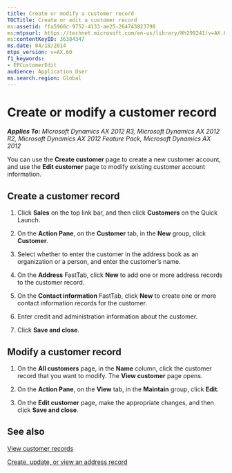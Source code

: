 ```yaml
---
title: Create or modify a customer record
TOCTitle: Create or edit a customer record
ms:assetid: ffa5960c-9752-4133-ae25-264743823798
ms:mtpsurl: https://technet.microsoft.com/en-us/library/Hh299241(v=AX.60)
ms:contentKeyID: 36384347
ms.date: 04/18/2014
mtps_version: v=AX.60
f1_keywords:
- EPCustomerEdit
audience: Application User
ms.search.region: Global
---
```


# Create or modify a customer record 


_**Applies To:** Microsoft Dynamics AX 2012 R3, Microsoft Dynamics AX 2012 R2, Microsoft Dynamics AX 2012 Feature Pack, Microsoft Dynamics AX 2012_

You can use the **Create customer** page to create a new customer account, and use the **Edit customer** page to modify existing customer account information.

## Create a customer record

1.  Click **Sales** on the top link bar, and then click **Customers** on the Quick Launch.

2.  On the **Action Pane**, on the **Customer** tab, in the **New** group, click **Customer**.

3.  Select whether to enter the customer in the address book as an organization or a person, and enter the customer’s name.

4.  On the **Address** FastTab, click **New** to add one or more address records to the customer record.

5.  On the **Contact information** FastTab, click **New** to create one or more contact information records for the customer.

6.  Enter credit and administration information about the customer.

7.  Click **Save and close**.

## Modify a customer record

1.  On the **All customers** page, in the **Name** column, click the customer record that you want to modify. The **View customer** page opens.

2.  On the **Action Pane**, on the **View** tab, in the **Maintain** group, click **Edit**.

3.  On the **Edit customer** page, make the appropriate changes, and then click **Save and close**.

## See also

[View customer records](view-customer-records.md)

[Create, update, or view an address record](create-update-or-view-an-address-record.md)

  


